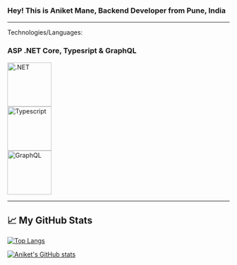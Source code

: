 ### Hey! This is Aniket Mane, Backend Developer from Pune, India



---
Technologies/Languages:
### ASP .NET Core, Typesript & GraphQL


 <div><img src="https://cdn.cdnlogo.com/logos/d/6/dot-net-core.svg" alt=".NET" width="100" height="100"/></div><div><img src="https://cdn.cdnlogo.com/logos/t/96/typescript.svg" alt="Typescript" width="100" height="100" margin-left="100px"/></div><div><img src="https://cdn.cdnlogo.com/logos/g/23/graphql.svg" alt="GraphQL" width="100" height="100" margin-left="100px"/></div>

---


## &#x1f4c8; My GitHub Stats

[![Top Langs](https://github-readme-stats.vercel.app/api/top-langs/?username=Technik97&hide=java,html,css&theme=radical)](https://github.com/anuraghazra/github-readme-stats)

[![Aniket's GitHub stats](https://github-readme-stats.vercel.app/api?username=Technik97&theme=radical)](https://github.com/anuraghazra/github-readme-stats)


